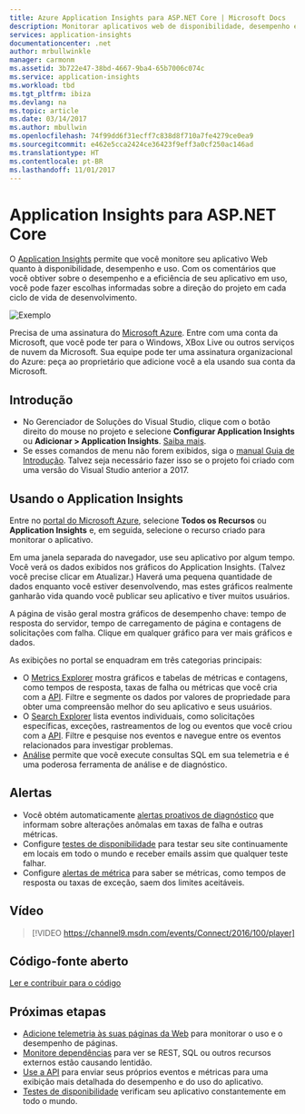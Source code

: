 ```yaml
---
title: Azure Application Insights para ASP.NET Core | Microsoft Docs
description: Monitorar aplicativos web de disponibilidade, desempenho e uso.
services: application-insights
documentationcenter: .net
author: mrbullwinkle
manager: carmonm
ms.assetid: 3b722e47-38bd-4667-9ba4-65b7006c074c
ms.service: application-insights
ms.workload: tbd
ms.tgt_pltfrm: ibiza
ms.devlang: na
ms.topic: article
ms.date: 03/14/2017
ms.author: mbullwin
ms.openlocfilehash: 74f99dd6f31ecff7c838d8f710a7fe4279ce0ea9
ms.sourcegitcommit: e462e5cca2424ce36423f9eff3a0cf250ac146ad
ms.translationtype: HT
ms.contentlocale: pt-BR
ms.lasthandoff: 11/01/2017
---
```

# <a name="application-insights-for-aspnet-core"></a>Application Insights para ASP.NET Core
O [Application Insights](app-insights-overview.md) permite que você monitore seu aplicativo Web quanto à disponibilidade, desempenho e uso. Com os comentários que você obtiver sobre o desempenho e a eficiência de seu aplicativo em uso, você pode fazer escolhas informadas sobre a direção do projeto em cada ciclo de vida de desenvolvimento.

![Exemplo](./media/app-insights-asp-net-core/sample.png)

Precisa de uma assinatura do [Microsoft Azure](http://azure.com). Entre com uma conta da Microsoft, que você pode ter para o Windows, XBox Live ou outros serviços de nuvem da Microsoft. Sua equipe pode ter uma assinatura organizacional do Azure: peça ao proprietário que adicione você a ela usando sua conta da Microsoft.

## <a name="getting-started"></a>Introdução

* No Gerenciador de Soluções do Visual Studio, clique com o botão direito do mouse no projeto e selecione **Configurar Application Insights** ou **Adicionar > Application Insights**. [Saiba mais](app-insights-asp-net.md).
* Se esses comandos de menu não forem exibidos, siga o [manual Guia de Introdução](https://github.com/Microsoft/ApplicationInsights-aspnetcore/wiki/Getting-Started). Talvez seja necessário fazer isso se o projeto foi criado com uma versão do Visual Studio anterior a 2017.

## <a name="using-application-insights"></a>Usando o Application Insights
Entre no [portal do Microsoft Azure](https://portal.azure.com), selecione **Todos os Recursos** ou **Application Insights** e, em seguida, selecione o recurso criado para monitorar o aplicativo.

Em uma janela separada do navegador, use seu aplicativo por algum tempo. Você verá os dados exibidos nos gráficos do Application Insights. (Talvez você precise clicar em Atualizar.) Haverá uma pequena quantidade de dados enquanto você estiver desenvolvendo, mas estes gráficos realmente ganharão vida quando você publicar seu aplicativo e tiver muitos usuários. 

A página de visão geral mostra gráficos de desempenho chave: tempo de resposta do servidor, tempo de carregamento de página e contagens de solicitações com falha. Clique em qualquer gráfico para ver mais gráficos e dados.

As exibições no portal se enquadram em três categorias principais:

* O [Metrics Explorer](app-insights-metrics-explorer.md) mostra gráficos e tabelas de métricas e contagens, como tempos de resposta, taxas de falha ou métricas que você cria com a [API](app-insights-api-custom-events-metrics.md). Filtre e segmente os dados por valores de propriedade para obter uma compreensão melhor do seu aplicativo e seus usuários.
* O [Search Explorer](app-insights-diagnostic-search.md) lista eventos individuais, como solicitações específicas, exceções, rastreamentos de log ou eventos que você criou com a [API](app-insights-api-custom-events-metrics.md). Filtre e pesquise nos eventos e navegue entre os eventos relacionados para investigar problemas.
* [Análise](app-insights-analytics.md) permite que você execute consultas SQL em sua telemetria e é uma poderosa ferramenta de análise e de diagnóstico.

## <a name="alerts"></a>Alertas
* Você obtém automaticamente [alertas proativos de diagnóstico](app-insights-proactive-diagnostics.md) que informam sobre alterações anômalas em taxas de falha e outras métricas.
* Configure [testes de disponibilidade](app-insights-monitor-web-app-availability.md) para testar seu site continuamente em locais em todo o mundo e receber emails assim que qualquer teste falhar.
* Configure [alertas de métrica](app-insights-monitor-web-app-availability.md) para saber se métricas, como tempos de resposta ou taxas de exceção, saem dos limites aceitáveis.

## <a name="video"></a>Vídeo

> [!VIDEO https://channel9.msdn.com/events/Connect/2016/100/player] 

## <a name="open-source"></a>Código-fonte aberto
[Ler e contribuir para o código](https://github.com/Microsoft/ApplicationInsights-aspnetcore#recent-updates)


## <a name="next-steps"></a>Próximas etapas
* [Adicione telemetria às suas páginas da Web](app-insights-javascript.md) para monitorar o uso e o desempenho de páginas.
* [Monitore dependências](app-insights-asp-net-dependencies.md) para ver se REST, SQL ou outros recursos externos estão causando lentidão.
* [Use a API](app-insights-api-custom-events-metrics.md) para enviar seus próprios eventos e métricas para uma exibição mais detalhada do desempenho e do uso do aplicativo.
* [Testes de disponibilidade](app-insights-monitor-web-app-availability.md) verificam seu aplicativo constantemente em todo o mundo. 

